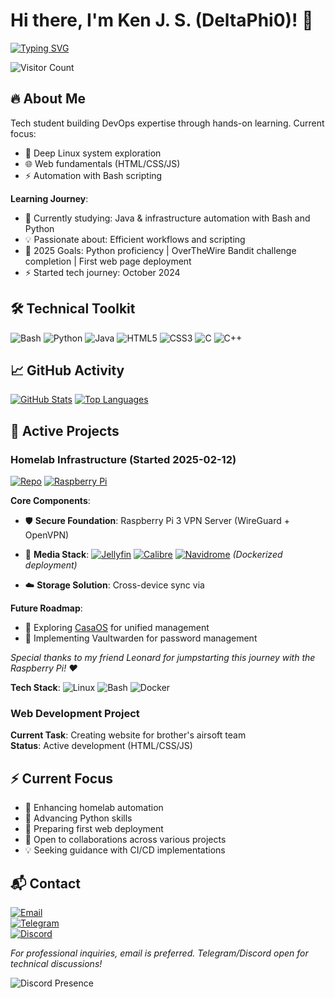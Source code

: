 <!-- Header Section -->
# Hi there, I'm Ken J. S. (DeltaPhi0)! 👋
[![Typing SVG](https://readme-typing-svg.demolab.com?font=Fira+Code&pause=1000&color=1AF72E&background=FF2A5500&width=435&lines=Linux+Enthusiast;DevOps+Aspirant;Automation+Focus)](https://git.io/typing-svg)

![Visitor Count](https://komarev.com/ghpvc/?username=DeltaPhi0&style=flat-square&color=blueviolet)

## 🔥 About Me
Tech student building DevOps expertise through hands-on learning. Current focus:
- 🐧 Deep Linux system exploration
- 🌐 Web fundamentals (HTML/CSS/JS)
- ⚡ Automation with Bash scripting

**Learning Journey**:
- 🌱 Currently studying: Java & infrastructure automation with Bash and Python
- 💡 Passionate about: Efficient workflows and scripting
- 🎯 2025 Goals: Python proficiency | OverTheWire Bandit challenge completion | First web page deployment
- ⚡ Started tech journey: October 2024

## 🛠️ Technical Toolkit
![Bash](https://img.shields.io/badge/-Bash-4EAA25?style=flat-square&logo=gnu-bash&logoColor=white)
![Python](https://img.shields.io/badge/-Python-3776AB?style=flat-square&logo=python&logoColor=white)
![Java](https://img.shields.io/badge/-Java-007396?style=flat-square&logo=java&logoColor=white)
![HTML5](https://img.shields.io/badge/-HTML5-E34F26?style=flat-square&logo=html5&logoColor=white)
![CSS3](https://img.shields.io/badge/-CSS3-1572B6?style=flat-square&logo=css3&logoColor=white)
![C](https://img.shields.io/badge/-C-A8B9CC?style=flat-square&logo=c&logoColor=black)
![C++](https://img.shields.io/badge/-C++-00599C?style=flat-square&logo=c%2B%2B&logoColor=white)

## 📈 GitHub Activity
[![GitHub Stats](https://github-readme-stats.vercel.app/api?username=DeltaPhi0&show_icons=true&theme=radical)](https://github.com/DeltaPhi0)
[![Top Languages](https://github-readme-stats.vercel.app/api/top-langs/?username=DeltaPhi0&layout=compact&theme=radical)](https://github.com/DeltaPhi0)

## 🚀 Active Projects
### Homelab Infrastructure (Started 2025-02-12)
[![Repo](https://img.shields.io/badge/Repo-100000?style=for-the-badge&logo=github&logoColor=white)](https://github.com/DeltaPhi0/homelab)
[![Raspberry Pi](https://img.shields.io/badge/Raspberry%20Pi-A22846?style=for-the-badge&logo=raspberrypi&logoColor=white)](https://www.raspberrypi.org/)

**Core Components**:
- 🛡️ **Secure Foundation**: Raspberry Pi 3 VPN Server (WireGuard + OpenVPN)
- 🎥 **Media Stack**: 
  [![Jellyfin](https://img.shields.io/badge/Jellyfin-00A4DC?style=flat&logo=jellyfin&logoColor=white)](https://jellyfin.org/)
  [![Calibre](https://img.shields.io/badge/Calibre-333?style=flat&logo=calibre&logoColor=white)](https://calibre-ebook.com/)
  [![Navidrome](https://img.shields.io/badge/Navidrome-00B894?style=flat&logo=navidrome&logoColor=white)](https://www.navidrome.org/)
  _(Dockerized deployment)_
  
- ☁️ **Storage Solution**: Cross-device sync via 
  
**Future Roadmap**:
- 🌿 Exploring [CasaOS](https://casaos.io/) for unified management
- 🔐 Implementing Vaultwarden for password management

*Special thanks to my friend Leonard for jumpstarting this journey with the Raspberry Pi! ❤️*

**Tech Stack**: 
![Linux](https://img.shields.io/badge/-Linux-FCC624?logo=linux&logoColor=black&style=flat)
![Bash](https://img.shields.io/badge/-Bash-4EAA25?logo=gnu-bash&logoColor=white&style=flat)
![Docker](https://img.shields.io/badge/-Docker-2496ED?logo=docker&logoColor=white&style=flat)

### Web Development Project
**Current Task**: Creating website for brother's airsoft team  
**Status**: Active development (HTML/CSS/JS)

## ⚡ Current Focus
- 🔧 Enhancing homelab automation
- 🐍 Advancing Python skills
- 🚀 Preparing first web deployment
- 🤝 Open to collaborations across various projects
- 💡 Seeking guidance with CI/CD implementations

## 📬 Contact

[![Email](https://img.shields.io/badge/Email-kenetsokoli601@gmail.com-D14836?style=for-the-badge&logo=gmail&logoColor=white)](mailto:kenetsokoli601@gmail.com)  
[![Telegram](https://img.shields.io/badge/Telegram-@DeltaPhi001-26A5E4?style=for-the-badge&logo=telegram&logoColor=white)](https://t.me/DeltaPhi001)  
[![Discord](https://img.shields.io/badge/Discord-deltaphi0-5865F2?style=for-the-badge&logo=discord&logoColor=white)](https://discord.com/users/deltaphi0)  

*For professional inquiries, email is preferred. Telegram/Discord open for technical discussions!*

![Discord Presence](https://lanyard.cnrad.dev/api/663710793568616449)
<!---
DeltaPhi0/DeltaPhi0 is a ✨ special ✨ repository because its `README.md` (this file) appears on your GitHub profile.
You can click the Preview link to take a look at your changes.
--->
